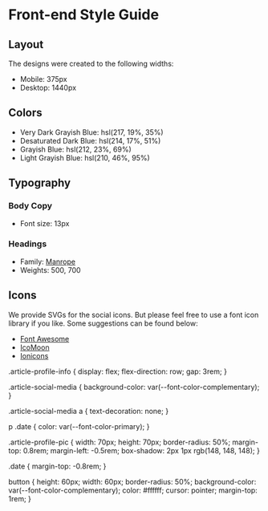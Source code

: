 # Front-end Style Guide

## Layout

The designs were created to the following widths:

- Mobile: 375px
- Desktop: 1440px

## Colors

- Very Dark Grayish Blue: hsl(217, 19%, 35%)
- Desaturated Dark Blue: hsl(214, 17%, 51%)
- Grayish Blue: hsl(212, 23%, 69%)
- Light Grayish Blue: hsl(210, 46%, 95%)

## Typography

### Body Copy

- Font size: 13px

### Headings

- Family: [Manrope](https://fonts.google.com/specimen/Manrope)
- Weights: 500, 700

## Icons

We provide SVGs for the social icons. But please feel free to use a font icon library if you like. Some suggestions can be found below:

- [Font Awesome](https://fontawesome.com)
- [IcoMoon](https://icomoon.io)
- [Ionicons](https://ionicons.com)











.article-profile-info {
    display: flex;
    flex-direction: row;
    gap: 3rem;
}

.article-social-media {
    background-color: var(--font-color-complementary);
}

.article-social-media a {
    text-decoration: none;
}

p .date {
    color: var(--font-color-primary);
}

.article-profile-pic {
    width: 70px;
    height: 70px;
    border-radius: 50%;
    margin-top: 0.8rem;
    margin-left: -0.5rem;
    box-shadow: 2px 1px rgb(148, 148, 148);
}

.date {
    margin-top: -0.8rem;
}

button {
    height: 60px;
    width: 60px;
    border-radius: 50%;
    background-color: var(--font-color-complementary);
    color: #ffffff;
    cursor: pointer;
    margin-top: 1rem;
}